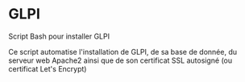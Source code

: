 # GLPI
Script Bash pour installer GLPI

Ce script automatise l'installation de GLPI, de sa base de donnée, du serveur web Apache2 ainsi que de son certificat SSL autosigné (ou certificat Let's Encrypt)

